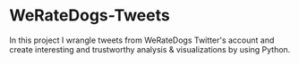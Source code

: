 # WeRateDogs-Tweets
In this project I wrangle tweets from WeRateDogs Twitter's account and create interesting and trustworthy analysis &amp; visualizations by using Python.

